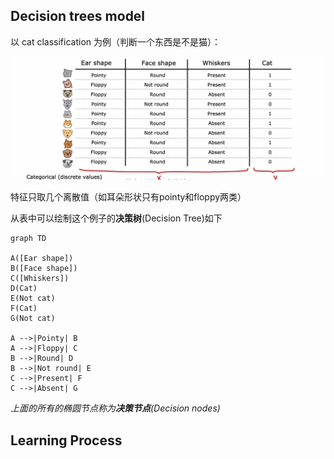
## Decision trees model

以 cat classification 为例（判断一个东西是不是猫）：

![|650](files/DecisionTreesCatExample.png)

特征只取几个离散值（如耳朵形状只有pointy和floppy两类）

从表中可以绘制这个例子的**决策树**(Decision Tree)如下

```mermaid
graph TD

A([Ear shape])
B([Face shape])
C([Whiskers])
D(Cat)
E(Not cat)
F(Cat)
G(Not cat)

A -->|Pointy| B
A -->|Floppy| C
B -->|Round| D
B -->|Not round| E
C -->|Present| F
C -->|Absent| G
```

*上面的所有的椭圆节点称为**决策节点**(Decision nodes)*

## Learning Process

